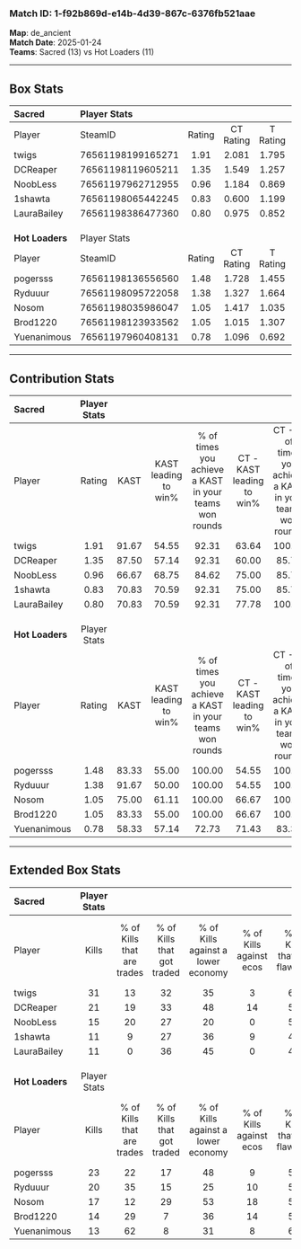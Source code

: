 ### Match ID: 1-f92b869d-e14b-4d39-867c-6376fb521aae  
**Map**: de_ancient  
**Match Date**: 2025-01-24  
**Teams**: Sacred (13) vs Hot Loaders (11)  

---  

## Box Stats  

| **Sacred**      | Player Stats      |        |           |          |       |       |       |         |        |      |     |
| :- | :- | :-: | :-: | :-: | :-: | :-: | :-: | :-: | :-: | :-: | :-: |
| Player          | SteamID           | Rating | CT Rating | T Rating | KAST  |  ADR  | Kills | Assists | Deaths | K/D  | HS% |
| twigs           | 76561198199165271 |  1.91  |   2.081   |  1.795   | 91.67 | 120.0 |  31   |    4    |   15   | 2.07 | 51  |
| DCReaper        | 76561198119605211 |  1.35  |   1.549   |  1.257   | 87.50 | 78.2  |  21   |    5    |   17   | 1.24 | 38  |
| NoobLess        | 76561197962712955 |  0.96  |   1.184   |  0.869   | 66.67 | 74.4  |  15   |    8    |   18   | 0.83 | 40  |
| 1shawta         | 76561198065442245 |  0.83  |   0.600   |  1.199   | 70.83 | 67.1  |  11   |    5    |   17   | 0.65 | 90  |
| LauraBailey     | 76561198386477360 |  0.80  |   0.975   |  0.852   | 70.83 | 74.9  |  11   |    7    |   20   | 0.55 | 54  |
|                 |                   |        |           |          |       |       |       |         |        |      |     |
|                 |                   |        |           |          |       |       |       |         |        |      |     |
|                 |                   |        |           |          |       |       |       |         |        |      |     |
| **Hot Loaders** | Player Stats      |        |           |          |       |       |       |         |        |      |     |
| Player          | SteamID           | Rating | CT Rating | T Rating | KAST  |  ADR  | Kills | Assists | Deaths | K/D  | HS% |
| pogersss        | 76561198136556560 |  1.48  |   1.728   |  1.455   | 83.33 | 94.0  |  23   |    8    |   16   | 1.44 | 60  |
| Ryduuur         | 76561198095722058 |  1.38  |   1.327   |  1.664   | 91.67 | 75.1  |  20   |    5    |   15   | 1.33 | 50  |
| Nosom           | 76561198035986047 |  1.05  |   1.417   |  1.035   | 75.00 | 85.1  |  17   |    5    |   21   | 0.81 | 76  |
| Brod1220        | 76561198123933562 |  1.05  |   1.015   |  1.307   | 83.33 | 73.1  |  14   |   10    |   18   | 0.78 | 28  |
| Yuenanimous     | 76561197960408131 |  0.78  |   1.096   |  0.692   | 58.33 | 72.8  |  13   |    4    |   19   | 0.68 | 46  |
---  

## Contribution Stats  

| **Sacred**      | Player Stats |       |                      |                                                        |                           |                                                             |                          |                                                            |
| :- | :-: | :-: | :-: | :-: | :-: | :-: | :-: | :-: |
| Player          |    Rating    | KAST  | KAST leading to win% | % of times you achieve a KAST in your teams won rounds | CT - KAST leading to win% | CT - % of times you achieve a KAST in your teams won rounds | T - KAST leading to win% | T - % of times you achieve a KAST in your teams won rounds |
| twigs           |     1.91     | 91.67 |        54.55         |                         92.31                          |           63.64           |                           100.00                            |          45.45           |                           83.33                            |
| DCReaper        |     1.35     | 87.50 |        57.14         |                         92.31                          |           60.00           |                            85.71                            |          54.55           |                           100.00                           |
| NoobLess        |     0.96     | 66.67 |        68.75         |                         84.62                          |           75.00           |                            85.71                            |          62.50           |                           83.33                            |
| 1shawta         |     0.83     | 70.83 |        70.59         |                         92.31                          |           75.00           |                            85.71                            |          66.67           |                           100.00                           |
| LauraBailey     |     0.80     | 70.83 |        70.59         |                         92.31                          |           77.78           |                           100.00                            |          62.50           |                           83.33                            |
|                 |              |       |                      |                                                        |                           |                                                             |                          |                                                            |
|                 |              |       |                      |                                                        |                           |                                                             |                          |                                                            |
|                 |              |       |                      |                                                        |                           |                                                             |                          |                                                            |
| **Hot Loaders** | Player Stats |       |                      |                                                        |                           |                                                             |                          |                                                            |
| Player          |    Rating    | KAST  | KAST leading to win% | % of times you achieve a KAST in your teams won rounds | CT - KAST leading to win% | CT - % of times you achieve a KAST in your teams won rounds | T - KAST leading to win% | T - % of times you achieve a KAST in your teams won rounds |
| pogersss        |     1.48     | 83.33 |        55.00         |                         100.00                         |           54.55           |                           100.00                            |          55.56           |                           100.00                           |
| Ryduuur         |     1.38     | 91.67 |        50.00         |                         100.00                         |           54.55           |                           100.00                            |          45.45           |                           100.00                           |
| Nosom           |     1.05     | 75.00 |        61.11         |                         100.00                         |           66.67           |                           100.00                            |          55.56           |                           100.00                           |
| Brod1220        |     1.05     | 83.33 |        55.00         |                         100.00                         |           66.67           |                           100.00                            |          45.45           |                           100.00                           |
| Yuenanimous     |     0.78     | 58.33 |        57.14         |                         72.73                          |           71.43           |                            83.33                            |          42.86           |                           60.00                            |
---  

## Extended Box Stats  

| **Sacred**      | Player Stats |                            |                            |                                    |                         |                              |                                 |        |                             |                                     |                          |                               |                            |
| :- | :-: | :-: | :-: | :-: | :-: | :-: | :-: | :-: | :-: | :-: | :-: | :-: | :-: |
| Player          |    Kills     | % of Kills that are trades | % of Kills that got traded | % of Kills against a lower economy | % of Kills against ecos | % of Kills that are flawless | % of Kills that are close duels | Deaths | % of Deaths that get traded | % of Deaths against a lower economy | % of Deaths against ecos | % of Deaths that are flawless | % of Deaths that are close |
| twigs           |      31      |             13             |             32             |                 35                 |            3            |              65              |               10                |   15   |              7              |                 33                  |            7             |              67               |             0              |
| DCReaper        |      21      |             19             |             33             |                 48                 |           14            |              57              |                5                |   17   |             12              |                 24                  |            0             |              71               |             0              |
| NoobLess        |      15      |             20             |             27             |                 20                 |            0            |              53              |                0                |   18   |             17              |                 33                  |            6             |              44               |             11             |
| 1shawta         |      11      |             9              |             27             |                 36                 |            9            |              45              |                9                |   17   |             18              |                 29                  |            6             |              41               |             0              |
| LauraBailey     |      11      |             0              |             36             |                 45                 |            0            |              45              |               18                |   20   |             25              |                 25                  |            0             |              55               |             20             |
|                 |              |                            |                            |                                    |                         |                              |                                 |        |                             |                                     |                          |                               |                            |
|                 |              |                            |                            |                                    |                         |                              |                                 |        |                             |                                     |                          |                               |                            |
|                 |              |                            |                            |                                    |                         |                              |                                 |        |                             |                                     |                          |                               |                            |
| **Hot Loaders** | Player Stats |                            |                            |                                    |                         |                              |                                 |        |                             |                                     |                          |                               |                            |
| Player          |    Kills     | % of Kills that are trades | % of Kills that got traded | % of Kills against a lower economy | % of Kills against ecos | % of Kills that are flawless | % of Kills that are close duels | Deaths | % of Deaths that get traded | % of Deaths against a lower economy | % of Deaths against ecos | % of Deaths that are flawless | % of Deaths that are close |
| pogersss        |      23      |             22             |             17             |                 48                 |            9            |              52              |                9                |   16   |             31              |                 25                  |            6             |              63               |             0              |
| Ryduuur         |      20      |             35             |             15             |                 25                 |           10            |              50              |               10                |   15   |             33              |                 27                  |            7             |              53               |             7              |
| Nosom           |      17      |             12             |             29             |                 53                 |           18            |              59              |                6                |   21   |             38              |                 33                  |            10            |              62               |             5              |
| Brod1220        |      14      |             29             |             7              |                 36                 |           14            |              57              |                0                |   18   |             28              |                 33                  |            11            |              56               |             6              |
| Yuenanimous     |      13      |             62             |             8              |                 31                 |            8            |              62              |                8                |   19   |             26              |                 26                  |            5             |              47               |             21             |
